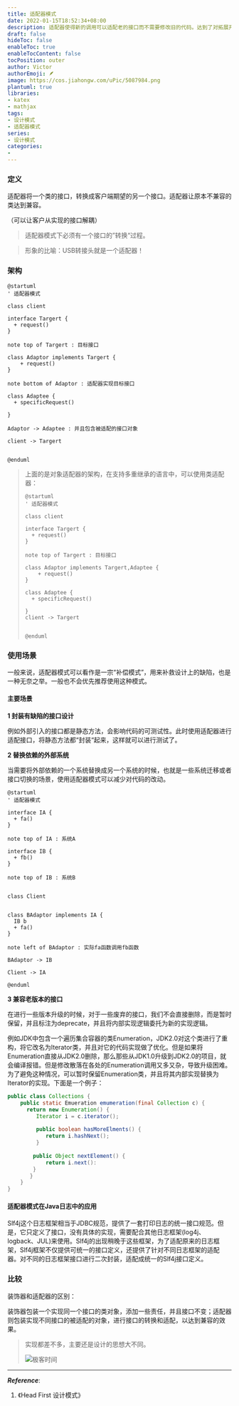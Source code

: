 ```yaml
---
title: 适配器模式
date: 2022-01-15T18:52:34+08:00
description: 适配器使得新的调用可以适配老的接口而不需要修改旧的代码。达到了对拓展开发，对修改关闭的设计原则。
draft: false
hideToc: false
enableToc: true
enableTocContent: false
tocPosition: outer
author: Victor
authorEmoji: 🪶
image: https://cos.jiahongw.com/uPic/5087984.png
plantuml: true
libraries:
- katex
- mathjax
tags:
- 设计模式
- 适配器模式
series:
- 设计模式
categories:
-
---
```




<!--Adapter Design Pattern-->

### 定义

适配器将一个类的接口，转换成客户端期望的另一个接口。适配器让原本不兼容的类达到兼容。

（可以让客户从实现的接口解耦）

> 适配器模式下必须有一个接口的”转换“过程。

> 形象的比喻：USB转接头就是一个适配器！



### 架构

```plantuml
@startuml
' 适配器模式

class client

interface Targert {
  + request()
}

note top of Targert : 目标接口

class Adaptor implements Targert {
    + request()
}

note bottom of Adaptor : 适配器实现目标接口

class Adaptee {
  + specificRequest()

}

Adaptor -> Adaptee : 并且包含被适配的接口对象

client -> Targert


@enduml
```



> 上面的是对象适配器的架构，在支持多重继承的语言中，可以使用类适配器：
>
> ```plantuml
> @startuml
> ' 适配器模式
> 
> class client
> 
> interface Targert {
>   + request()
> }
> 
> note top of Targert : 目标接口
> 
> class Adaptor implements Targert,Adaptee {
>     + request()
> }
> 
> class Adaptee {
>   + specificRequest()
> 
> }
> client -> Targert
> 
> 
> @enduml
> ```
>
> 





### 使用场景

一般来说，适配器模式可以看作是一宗“补偿模式”，用来补救设计上的缺陷，也是一种无奈之举。一般也不会优先推荐使用这种模式。

#### 主要场景

**1 封装有缺陷的接口设计**

例如外部引入的接口都是静态方法，会影响代码的可测试性。此时使用适配器进行适配接口，将静态方法都“封装“起来，这样就可以进行测试了。



**2 替换依赖的外部系统**

当需要将外部依赖的一个系统替换成另一个系统的时候，也就是一些系统迁移或者接口切换的场景，使用适配器模式可以减少对代码的改动。

```plantuml
@startuml
' 适配器模式

interface IA {
  + fa()
}

note top of IA : 系统A

interface IB {
  + fb()
}

note top of IB : 系统B


class Client


class BAdaptor implements IA {
  IB b
  + fa()
}

note left of BAdaptor : 实际fa函数调用fb函数

BAdaptor -> IB

Client -> IA

@enduml
```



**3 兼容老版本的接口**

在进行一些版本升级的时候，对于一些废弃的接口，我们不会直接删除，而是暂时保留，并且标注为deprecate，并且将内部实现逻辑委托为新的实现逻辑。

例如JDK中包含一个遍历集合容器的类Enumeration，JDK2.0对这个类进行了重构，将它改名为Iterator类，并且对它的代码实现做了优化。但是如果将Enumeration直接从JDK2.0删除，那么那些从JDK1.0升级到JDK2.0的项目，就会编译报错。但是修改散落在各处的Enumeration调用又多又杂，导致升级困难。为了避免这种情况，可以暂时保留Enumeration类，并且将其内部实现替换为Iterator的实现。下面是一个例子：

```java
public class Collections {
    public static Emueration emumeration(final Collection c) {
      return new Enumeration() {
         Iterator i = c.iterator();
        
         public boolean hasMoreElments() {
            return i.hashNext();
         }
        
        public Object nextElement() {
          	return i.next():
        }
       }
    }
}
```



#### 适配器模式在Java日志中的应用

Slf4j这个日志框架相当于JDBC规范，提供了一套打印日志的统一接口规范。但是，它只定义了接口，没有具体的实现，需要配合其他日志框架(log4j、logback、JUL)来使用。Slf4j的出现稍晚于这些框架，为了适配原来的日志框架，Slf4j框架不仅提供可统一的接口定义，还提供了针对不同日志框架的适配器。对不同的日志框架接口进行二次封装，适配成统一的Slf4j接口定义。



### 比较

装饰器和适配器的区别：

装饰器包装一个实现同一个接口的类对象，添加一些责任，并且接口不变；适配器则包装实现不同接口的被适配的对象，进行接口的转换和适配，以达到兼容的效果。



> 实现都差不多，主要还是设计的思想大不同。
>
> ![极客时间](https://cos.jiahongw.com/uPic/image-20220115210157281.png)



---

***Reference***:

1. 《Head First 设计模式》
